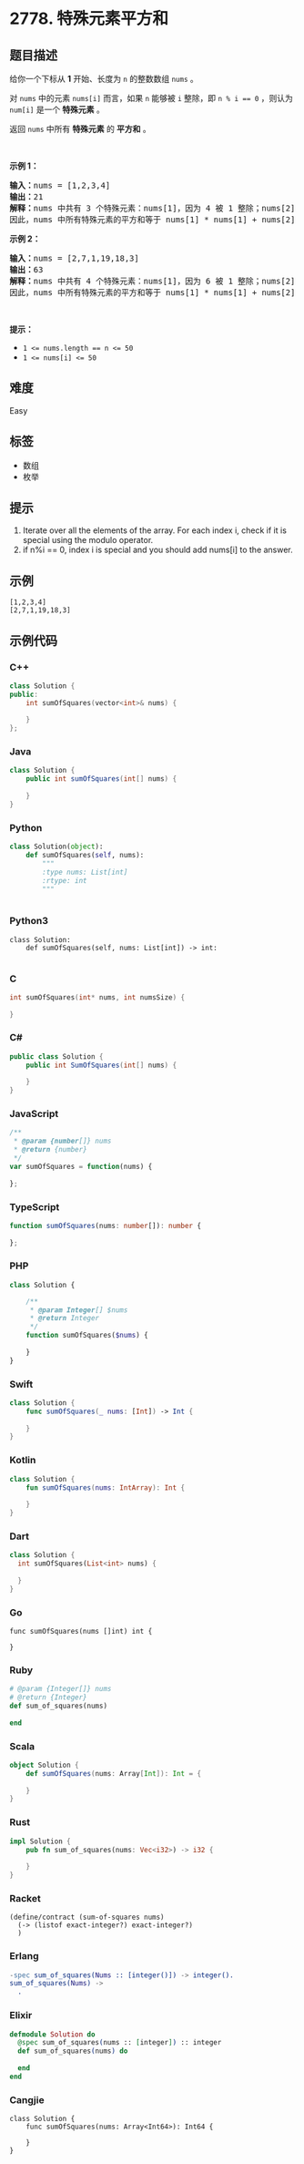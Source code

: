 # 2778. 特殊元素平方和

## 题目描述

<p>给你一个下标从 <strong>1</strong> 开始、长度为 <code>n</code> 的整数数组 <code>nums</code> 。</p>

<p>对 <code>nums</code> 中的元素 <code>nums[i]</code> 而言，如果 <code>n</code> 能够被 <code>i</code> 整除，即 <code>n % i == 0</code> ，则认为 <code>num[i]</code> 是一个 <strong>特殊元素</strong> 。</p>

<p>返回 <code>nums</code> 中所有 <strong>特殊元素</strong> 的 <strong>平方和</strong> 。</p>

<p>&nbsp;</p>

<p><strong>示例 1：</strong></p>

<pre>
<strong>输入：</strong>nums = [1,2,3,4]
<strong>输出：</strong>21
<strong>解释：</strong>nums 中共有 3 个特殊元素：nums[1]，因为 4 被 1 整除；nums[2]，因为 4 被 2 整除；以及 nums[4]，因为 4 被 4 整除。 
因此，nums 中所有特殊元素的平方和等于 nums[1] * nums[1] + nums[2] * nums[2] + nums[4] * nums[4] = 1 * 1 + 2 * 2 + 4 * 4 = 21 。  
</pre>

<p><strong>示例 2：</strong></p>

<pre>
<strong>输入：</strong>nums = [2,7,1,19,18,3]
<strong>输出：</strong>63
<strong>解释：</strong>nums 中共有 4 个特殊元素：nums[1]，因为 6 被 1 整除；nums[2] ，因为 6 被 2 整除；nums[3]，因为 6 被 3 整除；以及 nums[6]，因为 6 被 6 整除。 
因此，nums 中所有特殊元素的平方和等于 nums[1] * nums[1] + nums[2] * nums[2] + nums[3] * nums[3] + nums[6] * nums[6] = 2 * 2 + 7 * 7 + 1 * 1 + 3 * 3 = 63 。 </pre>

<p>&nbsp;</p>

<p><strong>提示：</strong></p>

<ul>
	<li><code>1 &lt;= nums.length == n &lt;= 50</code></li>
	<li><code>1 &lt;= nums[i] &lt;= 50</code></li>
</ul>


## 难度

Easy

## 标签

- 数组
- 枚举

## 提示

1. Iterate over all the elements of the array. For each index i, check if it is special using the modulo operator.
2. if n%i == 0, index i is special and you should add nums[i] to the answer.

## 示例

```
[1,2,3,4]
[2,7,1,19,18,3]
```

## 示例代码

### C++

```cpp
class Solution {
public:
    int sumOfSquares(vector<int>& nums) {
        
    }
};
```

### Java

```java
class Solution {
    public int sumOfSquares(int[] nums) {
        
    }
}
```

### Python

```python
class Solution(object):
    def sumOfSquares(self, nums):
        """
        :type nums: List[int]
        :rtype: int
        """
        
```

### Python3

```python3
class Solution:
    def sumOfSquares(self, nums: List[int]) -> int:
        
```

### C

```c
int sumOfSquares(int* nums, int numsSize) {
    
}
```

### C#

```csharp
public class Solution {
    public int SumOfSquares(int[] nums) {
        
    }
}
```

### JavaScript

```javascript
/**
 * @param {number[]} nums
 * @return {number}
 */
var sumOfSquares = function(nums) {
    
};
```

### TypeScript

```typescript
function sumOfSquares(nums: number[]): number {
    
};
```

### PHP

```php
class Solution {

    /**
     * @param Integer[] $nums
     * @return Integer
     */
    function sumOfSquares($nums) {
        
    }
}
```

### Swift

```swift
class Solution {
    func sumOfSquares(_ nums: [Int]) -> Int {
        
    }
}
```

### Kotlin

```kotlin
class Solution {
    fun sumOfSquares(nums: IntArray): Int {
        
    }
}
```

### Dart

```dart
class Solution {
  int sumOfSquares(List<int> nums) {
    
  }
}
```

### Go

```golang
func sumOfSquares(nums []int) int {
    
}
```

### Ruby

```ruby
# @param {Integer[]} nums
# @return {Integer}
def sum_of_squares(nums)
    
end
```

### Scala

```scala
object Solution {
    def sumOfSquares(nums: Array[Int]): Int = {
        
    }
}
```

### Rust

```rust
impl Solution {
    pub fn sum_of_squares(nums: Vec<i32>) -> i32 {
        
    }
}
```

### Racket

```racket
(define/contract (sum-of-squares nums)
  (-> (listof exact-integer?) exact-integer?)
  )
```

### Erlang

```erlang
-spec sum_of_squares(Nums :: [integer()]) -> integer().
sum_of_squares(Nums) ->
  .
```

### Elixir

```elixir
defmodule Solution do
  @spec sum_of_squares(nums :: [integer]) :: integer
  def sum_of_squares(nums) do
    
  end
end
```

### Cangjie

```cangjie
class Solution {
    func sumOfSquares(nums: Array<Int64>): Int64 {

    }
}
```

